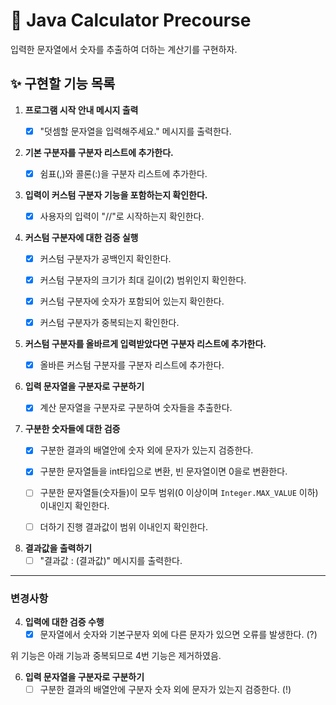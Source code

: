# 🚀 Java Calculator Precourse

입력한 문자열에서 숫자를 추출하여 더하는 계산기를 구현하자.

## ✨ 구현할 기능 목록

1. **프로그램 시작 안내 메시지 출력**
    - [x] "덧셈할 문자열을 입력해주세요." 메시지를 출력한다.


2. **기본 구분자를 구분자 리스트에 추가한다.**
    - [x] 쉼표(,)와 콜론(:)을 구분자 리스트에 추가한다.


3. **입력이 커스텀 구분자 기능을 포함하는지 확인한다.**
    - [x] 사용자의 입력이 "//"로 시작하는지 확인한다.


4. **커스텀 구분자에 대한 검증 실행**
    - [x] 커스텀 구분자가 공백인지 확인한다.
    - [x] 커스텀 구분자의 크기가 최대 길이(2) 범위인지 확인한다.
    - [x] 커스텀 구분자에 숫자가 포함되어 있는지 확인한다.
    - [x] 커스텀 구분자가 중복되는지 확인한다.


5. **커스텀 구분자를 올바르게 입력받았다면 구분자 리스트에 추가한다.**
    - [x] 올바른 커스텀 구분자를 구분자 리스트에 추가한다.


6. **입력 문자열을 구분자로 구분하기**
    - [x] 계산 문자열을 구분자로 구분하여 숫자들을 추출한다.


7. **구분한 숫자들에 대한 검증**
    - [x] 구분한 결과의 배열안에 숫자 외에 문자가 있는지 검증한다.
    - [x] 구분한 문자열들을 int타입으로 변환, 빈 문자열이면 0을로 변환한다.
    - [ ] 구분한 문자열들(숫자들)이 모두 범위(0 이상이며 `Integer.MAX_VALUE` 이하) 이내인지 확인한다.
    - [ ] 더하기 진행 결과값이 범위 이내인지 확인한다.


8. **결과값을 출력하기**
    - [ ] "결과값 : (결과값)" 메시지를 출력한다.

---

### 변경사항

4. **입력에 대한 검증 수행**
    - [x] 문자열에서 숫자와 기본구분자 외에 다른 문자가 있으면 오류를 발생한다. (?)

위 기능은 아래 기능과 중복되므로 4번 기능은 제거하였음.

6. **입력 문자열을 구분자로 구분하기**
    - [ ] 구분한 결과의 배열안에 구분자 숫자 외에 문자가 있는지 검증한다. (!)
